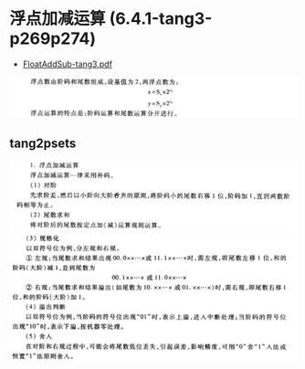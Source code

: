 
# 浮点加减运算 (6.4.1-tang3-p269p274)

- [FloatAddSub-tang3.pdf](assets/FloatAddSub-tang3.pdf)

![](assets/Pasted%20image%2020250530135807.png)

## tang2psets

![](assets/Pasted%20image%2020250530135703.png)
![](assets/Pasted%20image%2020250530135746.png)
